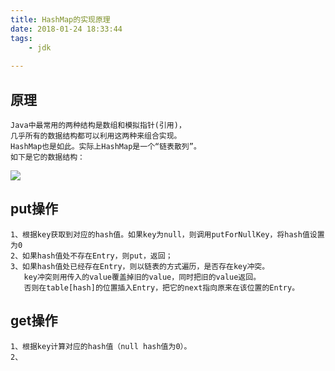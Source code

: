 ```yaml
---
title: HashMap的实现原理
date: 2018-01-24 18:33:44
tags:
	- jdk
	
---
```


## 原理
	
	Java中最常用的两种结构是数组和模拟指针(引用)，
	几乎所有的数据结构都可以利用这两种来组合实现。
	HashMap也是如此。实际上HashMap是一个“链表散列”。
	如下是它的数据结构： 
![](/image/hashmap.jpeg)


## put操作

	1、根据key获取到对应的hash值。如果key为null，则调用putForNullKey，将hash值设置为0
	2、如果hash值处不存在Entry，则put，返回；
	3、如果hash值处已经存在Entry，则以链表的方式遍历，是否存在key冲突。
	   key冲突则用传入的value覆盖掉旧的value，同时把旧的value返回。
	   否则在table[hash]的位置插入Entry，把它的next指向原来在该位置的Entry。

## get操作

	1、根据key计算对应的hash值（null hash值为0）。
	2、
	
